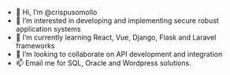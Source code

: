 - 👋 Hi, I’m @crispusomollo
- 👀 I’m interested in developing and implementing secure robust application systems
- 🌱 I’m currently learning React, Vue, Django, Flask and Laravel frameworks
- 💞️ I’m looking to collaborate on API development and integration
- 📫 Email me for SQL, Oracle and Wordpress solutions.

<!---
crispusomollo/crispusomollo is a ✨ special ✨ repository because its `README.md` (this file) appears on your GitHub profile.
You can click the Preview link to take a look at your changes.
--->
